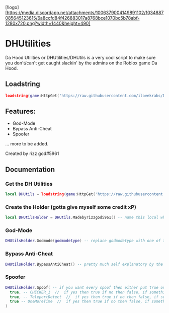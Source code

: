[!logo][https://media.discordapp.net/attachments/1006379004149891102/1034887085645123615/6a8ccfd84f426883017a8768bce1070bc5b78abf-1280x720.png?width=1440&height=490]

# DHUtilities

Da Hood Utilities or DHUtilities/DHUtils is a very cool script to make sure you don't/can't get caught slackin' by the admins on the Roblox game Da Hood.

## Loadstring
```lua
loadstring(game:HttpGet('https://raw.githubusercontent.com/ilovekrabs/DHUtilities/madebyrizzgod5961/DHUtilitiesMain'))()
```

## Features:
- God-Mode
- Bypass Anti-Cheat
- Spoofer

... more to be added.

Created by rizz god#5961

## Documentation

### Get the DH Utilities
```lua
local DHUtils = loadstring(game:HttpGet('https://raw.githubusercontent.com/ilovekrabs/DHUtilities/madebyrizzgod5961/DHUtilitiesMain'))()
```

### Create the Holder (gotta give myself some credit xP)
```lua
local DHUtilsHolder = DHUtils.Madebyrizzgod5961() -- name this local whatever you want, example: local sussy = DHUtils.Madebyrizzgod5961()
```

### God-Mode
```lua
DHUtilsHolder.Godmode(godmodetype) -- replace godmodetype with one of the God-Mode types shown here: "Anti-Bullet", there's sadly only 1 God-Mode for now, please include the strings aka the "" :P
```

### Bypass Anti-Cheat
```lua
DHUtilsHolder.BypassAntiCheat() -- pretty much self explanatory by the function's name, but if you still don't know what it does, it bypasses the Da Hood Anti-Cheat
```

### Spoofer
```lua
DHUtilsHolder.Spoof( -- if you want every spoof then either put true on all or just don't put anything, example: DHUtilsHolder.Spoof()
  true, -- CHECKER_1  //  if yes then true if no then false, if something other than true or false is put in the function, it will just think it's nil (nil means nothing in lua/luau, I made it so if it returns nil it counts it as true so the DHUtilsHolder.Spoof() works fine ^-^ )
  true, -- TeleportDetect  //  if yes then true if no then false, if something other than true or false is put in the function, it will just think it's nil (nil means nothing in lua/luau, I made it so if it returns nil it counts it as true so the DHUtilsHolder.Spoof() works fine ^-^ )
  true -- OneMoreTime  //  if yes then true if no then false, if something other than true or false is put in the function, it will just think it's nil (nil means nothing in lua/luau, I made it so if it returns nil it counts it as true so the DHUtilsHolder.Spoof() works fine ^-^ )
)
```
